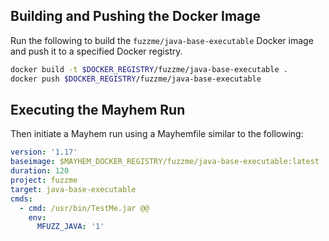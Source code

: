 ## Building and Pushing the Docker Image

Run the following to build the `fuzzme/java-base-executable` Docker image and push it to a specified Docker registry.

```sh
docker build -t $DOCKER_REGISTRY/fuzzme/java-base-executable .
docker push $DOCKER_REGISTRY/fuzzme/java-base-executable
```

## Executing the Mayhem Run

Then initiate a Mayhem run using a Mayhemfile similar to the following:

```yaml
version: '1.17'
baseimage: $MAYHEM_DOCKER_REGISTRY/fuzzme/java-base-executable:latest
duration: 120
project: fuzzme
target: java-base-executable
cmds:
  - cmd: /usr/bin/TestMe.jar @@
    env:
      MFUZZ_JAVA: '1'
```